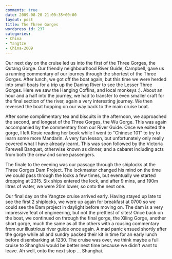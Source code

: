 ```yaml
---
comments: true
date: 2009-08-20 21:00:35+00:00
layout: post
title: The Three Gorges
wordpress_id: 237
categories:
- China
- Yangtze
- China-2009
---
```


Our next day on the cruise led us into the first of the Three Gorges, the Qutang Gorge. Our friendly neighbourhood River Guide, Campbell, gave us a running commentary of our journey through the shortest of the Three Gorges. After lunch, we got off the boat again, but this time we were herded into small boats for a trip up the Daning River to see the Lesser Three Gorges. Here we saw the Hanging Coffins, and local monkeys :). About an hour and a half into the journey, we had to transfer to even smaller craft for the final section of the river, again a very interesting journey. We then reversed the boat hopping on our way back to the main cruise boat.



After some complimentary tea and biscuits in the afternoon, we approached the second, and longest of the Three Gorges, the Wu Gorge. This was again accompanied by the commentary from our River Guide. Once we exited the gorge, I left Rosie reading her book while I went to "Chinese 101" to try to learn some more Mandarin. A very fun lesson, but unfortunately only really covered what I have already learnt. This was soon followed by the Victoria Farewell Banquet, otherwise known as dinner, and a cabaret including acts from both the crew and some passengers.



The finale to the evening was our passage through the shiplocks at the Three Gorges Dam Project. The lockmaster changed his mind on the time we could pass through the locks a few times, but eventually we started dropping at 2315. Six ships entered the lock, and after 9 mins, and 190m litres of water, we were 20m lower, so onto the next one.



Our final day on the Yangtze cruise arrived early. Having stayed up late to see the first 2 shiplocks, we were up again for breakfast at 0700 so we could see the Dam project in daylight before moving on. The dam is a very impressive feat of engineering, but not the prettiest of sites! Once back on the boat, we continued on through the final gorge, the Xiling Gorge, another short gorge, much the same as all the others with a rousing commentary from our illustrious river guide once again. A mad panic ensued shortly after the gorge while all and sundry packed their kit in time for an early lunch before disembarking at 1230. The cruise was over, we think maybe a full cruise to Shanghai would be better next time because we didn't want to leave. Ah well, onto the next stop ... Shanghai.
